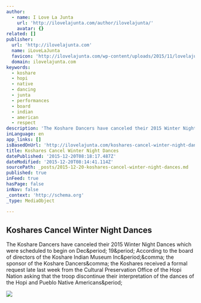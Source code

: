 ```yaml
---
author:
  - name: I Love La Junta
    url: 'http://ilovelajunta.com/author/ilovelajunta/'
    avatar: {}
related: []
publisher:
  url: 'http://ilovelajunta.com'
  name: iLoveLaJunta
  favicon: 'http://ilovelajunta.com/wp-content/uploads/2015/11/lovelajunta-e1447610012574.jpg'
  domain: ilovelajunta.com
keywords:
  - koshare
  - hopi
  - native
  - dancing
  - junta
  - performances
  - board
  - indian
  - american
  - respect
description: 'The Koshare Dancers have canceled their 2015 Winter Night Dances which were scheduled to begin on Dec. 19. According to the board of directors of the Koshare Indian Museum Inc., the sponsor of the Koshare Dancers, the Koshares received a formal request late last week from the Cultural Preservation Office of the Hopi Nation asking that the troop discontinue their interpretation of the dances of the Hopi and Pueblo Native Americans.'
inLanguage: en
app_links: []
isBasedOnUrl: 'http://ilovelajunta.com/koshares-cancel-winter-night-dances/'
title: Koshares Cancel Winter Night Dances
datePublished: '2015-12-20T08:18:17.487Z'
dateModified: '2015-12-20T08:14:41.114Z'
sourcePath: _posts/2015-12-20-koshares-cancel-winter-night-dances.md
published: true
inFeed: true
hasPage: false
inNav: false
_context: 'http://schema.org'
_type: MediaObject

---
```

<article style=""><h1>Koshares Cancel Winter Night Dances</h1><p>The Koshare Dancers have canceled their 2015 Winter Night Dances which were scheduled to begin on Dec&amp;period; 19&amp;period; According to the board of directors of the Koshare Indian Museum Inc&amp;period;&amp;comma; the sponsor of the Koshare Dancers&amp;comma; the Koshares received a formal request late last week from the Cultural Preservation Office of the Hopi Nation asking that the troop discontinue their interpretation of the dances of the Hopi and Pueblo Native Americans&amp;period;</p><img src="http://ilovelajunta.com/wp-content/uploads/2015/12/roundroom-620x420.jpe" /></article>